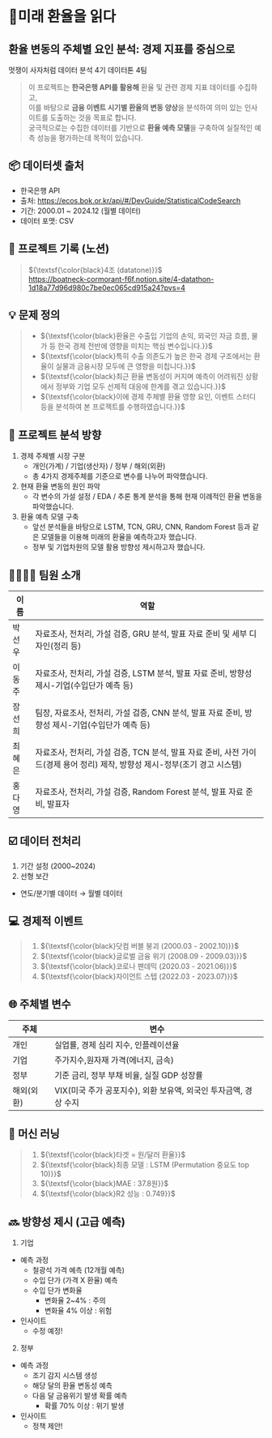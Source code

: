 # 💸미래 환율을 읽다 
## 환율 변동의 주체별 요인 분석: 경제 지표를 중심으로 <br>
멋쟁이 사자처럼 데이터 분석 4기 데이터톤 4팀

> 이 프로젝트는 **한국은행 API를 활용해** 환율 및 관련 경제 지표 데이터를 수집하고, <br>
> 이를 바탕으로 **금융 이벤트 시기별 환율의 변동 양상**을 분석하여 의미 있는 인사이트를 도출하는 것을 목표로 합니다. <br>
> 궁극적으로는 수집한 데이터를 기반으로 **환율 예측 모델**을 구축하여 실질적인 예측 성능을 평가하는데 목적이 있습니다.

## 📦 데이터셋 출처
- 한국은행 API
- 출처: https://ecos.bok.or.kr/api/#/DevGuide/StatisticalCodeSearch
- 기간: 2000.01 ~ 2024.12 (월별 데이터)
- 데이터 포맷: CSV

## 🧾 프로젝트 기록 (노션)
> ${\textsf{\color{black}4조 (datatone)}}$ <br>
> https://boatneck-cormorant-f6f.notion.site/4-datathon-1d18a77d96d980c7be0ec065cd915a24?pvs=4

## 💡 문제 정의 
> - ${\textsf{\color{black}환율은 수출입 기업의 손익, 외국인 자금 흐름, 물가 등 한국 경제 전반에 영향을 미치는 핵심 변수입니다.}}$
> - ${\textsf{\color{black}특히 수출 의존도가 높은 한국 경제 구조에서는 환율이 실물과 금융시장 모두에 큰 영향을 미칩니다.}}$
> - ${\textsf{\color{black}최근 환율 변동성이 커지며 예측이 어려워진 상황에서 정부와 기업 모두 선제적 대응에 한계를 겪고 있습니다.}}$
> - ${\textsf{\color{black}이에 경제 주체별 환율 영향 요인, 이벤트 스터디 등을 분석하여 본 프로젝트를 수행하였습니다.}}$

## 🎯 프로젝트 분석 방향
1. 경제 주체별 시장 구분
   - 개인(가계) / 기업(생산자) / 정부 / 해외(외환)
   - 총 4가지 경제주체를 기준으로 변수를 나누어 파악했습니다.
2. 현재 환율 변동의 원인 파악
   - 각 변수의 가설 설정 / EDA / 추론 통계 분석을 통해 현재 이례적인 환율 변동을 파악했습니다.
3. 환율 예측 모델 구축
   - 앞선 분석들을 바탕으로 LSTM, TCN, GRU, CNN, Random Forest 등과 같은 모델들을 이용해 미래의 환율을 예측하고자 했습니다.
   - 정부 및 기업차원의 모델 활용 방향성 제시하고자 했습니다.

## 👨‍👩‍👧‍👦 팀원 소개
| 이름  | 역할           |
|-----|--------------|
| 박선우 | 자료조사, 전처리, 가설 검증, GRU 분석, 발표 자료 준비 및 세부 디자인(정리 등)            |
| 이동주 | 자료조사, 전처리, 가설 검증, LSTM 분석, 발표 자료 준비, 방향성 제시-기업(수입단가 예측 등)  |
| 장선희 | 팀장, 자료조사, 전처리, 가설 검증, CNN 분석, 발표 자료 준비, 방향성 제시-기업(수입단가 예측 등)  |
| 최혜은 | 자료조사, 전처리, 가설 검증, TCN 분석, 발표 자료 준비, 사전 가이드(경제 용어 정리) 제작, 방향성 제시-정부(조기 경고 시스템)  |
| 홍다영 | 자료조사, 전처리, 가설 검증, Random Forest 분석, 발표 자료 준비, 발표자  |

## ☑️ 데이터 전처리
1. 기간 설정 (2000~2024)
2. 선형 보간
- 연도/분기별 데이터 → 월별 데이터

## 💻 경제적 이벤트
> 1. ${\textsf{\color{black}닷컴 버블 붕괴 (2000.03 - 2002.10)}}$
> 2. ${\textsf{\color{black}글로벌 금융 위기 (2008.09 - 2009.03)}}$
> 3. ${\textsf{\color{black}코로나 팬데믹 (2020.03 - 2021.06)}}$
> 4. ${\textsf{\color{black}자이언트 스텝 (2022.03 - 2023.07)}}$

## 🌐 주체별 변수
| 주체  | 변수           |
|-----|--------------|
| 개인 | 실업률, 경제 심리 지수, 인플레이션율            |
| 기업 | 주가지수,원자재 가격(에너지, 금속) |
| 정부 | 기준 금리, 정부 부채 비율, 실질 GDP 성장률  |
| 해외(외환) | VIX(미국 주가 공포지수), 외환 보유액, 외국인 투자금액, 경상 수지 |

## 🤖 머신 러닝
> 1. ${\textsf{\color{black}타겟 = 원/달러 환율}}$
> 2. ${\textsf{\color{black}최종 모델 : LSTM (Permutation 중요도 top 10)}}$
> 3. ${\textsf{\color{black}MAE : 37.8원}}$
> 4. ${\textsf{\color{black}R2 성능 : 0.749}}$

## 🔜 방향성 제시 (고급 예측)
1. 기업
- 예측 과정
   - 철광석 가격 예측 (12개월 예측)
   - 수입 단가 (가격 X 환율) 예측
   - 수입 단가 변화율
        - 변화율 2~4% : 주의
        - 변화율 4% 이상 : 위험
- 인사이트
     - 수정 예정!
       
2. 정부
- 예측 과정
     - 조기 감지 시스템 생성
     - 해당 달의 환율 변동성 예측
     - 다음 달 금융위기 발생 확률 예측
          - 확률 70% 이상 : 위기 발생
- 인사이트
     - 정책 제안!
